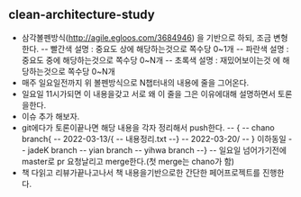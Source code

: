 ## clean-architecture-study

- 삼각볼펜방식(http://agile.egloos.com/3684946) 을 기반으로 하되, 조금 변형한다.
-- 빨간색 설명 : 중요도 상에 해당하는것으로 쪽수당 0~1개
-- 파란색 설명 : 중요도 중에 해당하는것으로 쪽수당 0~N개
-- 초록색 설명 : 재밌어보이는것 에 해당하는것으로 쪽수당 0~N개
- 매주 일요일전까지 위 볼펜방식으로 N챕터내의 내용에 줄을 그어온다.
- 일요일 11시가되면 이 내용을갖고 서로 왜 이 줄을 그은 이유에대해 설명하면서 토론을한다.
- 이슈 추가 해보자.
- git에다가 토론이끝나면 해당 내용을 각자 정리해서 push한다.
-- {
-- chano branch{
-- 2022-03-13/{
-- 내용정리.txt
--}
-- 2022-03-20/
-- } 이하동일
-- jadeK branch
-- yian branch
-- yihwa branch
--}
-- 일요일 넘어가기전에 master로 pr 요청날리고 merge한다.(첫 merge는 chano가 함)
- 책 다읽고 리뷰가끝나고나서 책 내용을기반으로한 간단한 페어프로젝트를 진행한다.
